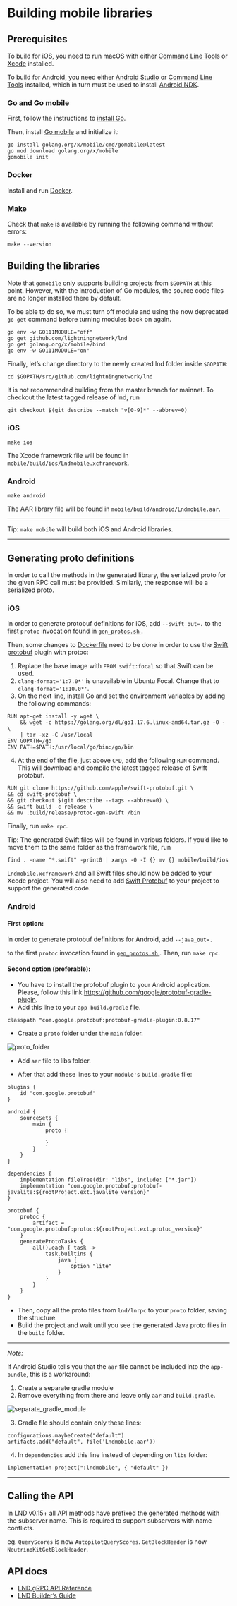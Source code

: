 # Building mobile libraries

## Prerequisites

To build for iOS, you need to run macOS with either 
[Command Line Tools](https://developer.apple.com/download/all/?q=command%20line%20tools) 
or [Xcode](https://apps.apple.com/app/xcode/id497799835) installed.

To build for Android, you need either 
[Android Studio](https://developer.android.com/studio) or 
[Command Line Tools](https://developer.android.com/studio#downloads) installed, which in turn must be used to install [Android NDK](https://developer.android.com/ndk/).


### Go and Go mobile

First, follow the instructions to [install Go](https://github.com/lightningnetwork/lnd/blob/master/docs/INSTALL.md#building-a-development-version-from-source).

Then, install [Go mobile](https://github.com/golang/go/wiki/Mobile) and 
initialize it:

```shell
go install golang.org/x/mobile/cmd/gomobile@latest
go mod download golang.org/x/mobile
gomobile init
```

### Docker

Install and run [Docker](https://www.docker.com/products/docker-desktop).

### Make

Check that `make` is available by running the following command without errors:

```shell
make --version
```

## Building the libraries

Note that `gomobile` only supports building projects from `$GOPATH` at this 
point. However, with the introduction of Go modules, the source code files are 
no longer installed there by default.

To be able to do so, we must turn off module and using the now deprecated 
`go get` command before turning modules back on again.

```shell
go env -w GO111MODULE="off"
go get github.com/lightningnetwork/lnd
go get golang.org/x/mobile/bind
go env -w GO111MODULE="on"
```

Finally, let’s change directory to the newly created lnd folder inside `$GOPATH`:

```shell
cd $GOPATH/src/github.com/lightningnetwork/lnd
```

It is not recommended building from the master branch for mainnet. To checkout
the latest tagged release of lnd, run

```shell
git checkout $(git describe --match "v[0-9]*" --abbrev=0)
```

### iOS

```shell
make ios
```

The Xcode framework file will be found in `mobile/build/ios/Lndmobile.xcframework`.

### Android

```shell
make android
```

The AAR library file will be found in `mobile/build/android/Lndmobile.aar`.

---
Tip: `make mobile` will build both iOS and Android libraries.

---

## Generating proto definitions

In order to call the methods in the generated library, the serialized proto for
the given RPC call must be provided. Similarly, the response will be a
serialized proto.

### iOS

In order to generate protobuf definitions for iOS, add `--swift_out=.` to the
first `protoc` invocation found in [ `gen_protos.sh` ](../lnrpc/gen_protos.sh).

Then, some changes to [Dockerfile](../lnrpc/Dockerfile) need to be done in
order to use the [Swift protobuf](https://github.com/apple/swift-protobuf)
plugin with protoc:

1. Replace the base image with `FROM swift:focal` so that Swift can be used.
2. `clang-format='1:7.0*'` is unavailable in Ubuntu Focal. Change that to
`clang-format='1:10.0*'`.
3. On the next line, install Go and set the environment variables by adding the
following commands:

```
RUN apt-get install -y wget \
    && wget -c https://golang.org/dl/go1.17.6.linux-amd64.tar.gz -O - \
    | tar -xz -C /usr/local
ENV GOPATH=/go
ENV PATH=$PATH:/usr/local/go/bin:/go/bin
```

4. At the end of the file, just above `CMD`, add the following `RUN` command.
This will download and compile the latest tagged release of Swift protobuf.

```
RUN git clone https://github.com/apple/swift-protobuf.git \
&& cd swift-protobuf \ 
&& git checkout $(git describe --tags --abbrev=0) \
&& swift build -c release \
&& mv .build/release/protoc-gen-swift /bin
```

Finally, run `make rpc`.

Tip: The generated Swift files will be found in various folders. If you’d like
to move them to the same folder as the framework file, run

```shell
find . -name "*.swift" -print0 | xargs -0 -I {} mv {} mobile/build/ios
```

`Lndmobile.xcframework` and all Swift files should now be added to your Xcode
project. You will also need to add [Swift Protobuf](https://github.com/apple/swift-protobuf)
to your project to support the generated code.  

### Android

#### First option:

In order to generate protobuf definitions for Android, add `--java_out=.`

to the first `protoc` invocation found in
[ `gen_protos.sh` ](../lnrpc/gen_protos.sh). Then, run `make rpc`.


#### Second option (preferable):

- You have to install the profobuf plugin to your Android application. 
Please, follow this link https://github.com/google/protobuf-gradle-plugin.
- Add this line to your `app build.gradle` file.
```shell
classpath "com.google.protobuf:protobuf-gradle-plugin:0.8.17"
```
- Create a `proto` folder under the `main` folder.

![proto_folder](docs/proto_folder.png)

- Add `aar` file to libs folder.

- After that add these lines to your `module's` `build.gradle` file:

```shell
plugins {
    id "com.google.protobuf"
}

android {
    sourceSets {
        main {
            proto {

            }
        }
    }
}

dependencies {
    implementation fileTree(dir: "libs", include: ["*.jar"])
    implementation "com.google.protobuf:protobuf-javalite:${rootProject.ext.javalite_version}"
}

protobuf {
    protoc {
        artifact = "com.google.protobuf:protoc:${rootProject.ext.protoc_version}"
    }
    generateProtoTasks {
        all().each { task ->
            task.builtins {
                java {
                    option "lite"
                }
            }
        }
    }
}
```
- Then, copy all the proto files from `lnd/lnrpc` to your `proto` folder, saving the structure.
- Build the project and wait until you see the generated Java proto files in the `build` folder.


--- 
*Note:*

If Android Studio tells you that the `aar` file cannot be included into the `app-bundle`, this is a workaround:

1. Create a separate gradle module
2. Remove everything from there and leave only `aar` and `build.gradle`.

![separate_gradle_module](docs/separate_gradle_module.png)

3. Gradle file should contain only these lines:

```shell
configurations.maybeCreate("default")
artifacts.add("default", file('Lndmobile.aar'))
```

4. In `dependencies` add this line instead of depending on `libs` folder:
```shell
implementation project(":lndmobile", { "default" })
```
--- 

## Calling the API

In LND v0.15+ all API methods have prefixed the generated methods with the subserver name. This is required to support subservers with name conflicts.

eg. `QueryScores` is now `AutopilotQueryScores`. `GetBlockHeader` is now `NeutrinoKitGetBlockHeader`.

## API docs

- [LND gRPC API Reference](https://api.lightning.community)
- [LND Builder’s Guide](https://docs.lightning.engineering)
